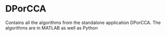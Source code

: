 # DPorCCA
Contains all the algorithms from the standalone application DPorCCA. The algorithms are in MATLAB as well as Python
